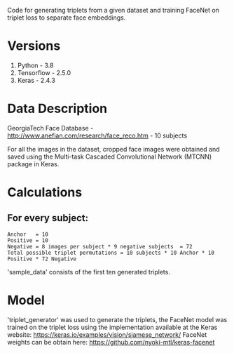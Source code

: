 Code for generating triplets from a given dataset and training FaceNet on triplet loss to separate face embeddings.

# Versions 
1) Python     - 3.8
2) Tensorflow - 2.5.0
3) Keras      - 2.4.3 

# Data Description
GeorgiaTech Face Database - http://www.anefian.com/research/face_reco.htm - 10 subjects  

For all the images in the dataset, cropped face images were obtained and saved using the Multi-task Cascaded Convolutional Network (MTCNN) package in Keras.  

# Calculations
## For every subject:  
    Anchor   = 10  
    Positive = 10  
    Negative = 8 images per subject * 9 negative subjects  = 72  
    Total possible triplet permutations = 10 subjects * 10 Anchor * 10 Positive * 72 Negative  
'sample_data' consists of the first ten generated triplets.

# Model
'triplet_generator' was used to generate the triplets, the FaceNet model was trained on the triplet loss using the implementation available at the Keras website: https://keras.io/examples/vision/siamese_network/
FaceNet weights can be obtain here: https://github.com/nyoki-mtl/keras-facenet

